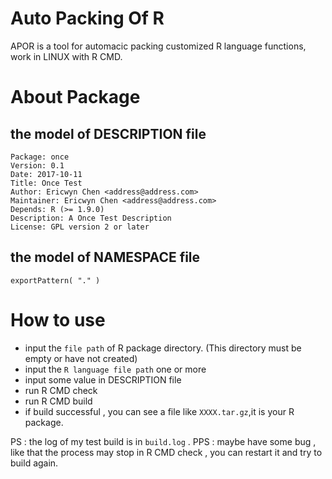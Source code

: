 # Auto Packing Of R

APOR is a tool for automacic packing customized R language functions, work in LINUX with R CMD.

# About Package

## the model of DESCRIPTION file
    
    Package: once
    Version: 0.1
    Date: 2017-10-11
    Title: Once Test
    Author: Ericwyn Chen <address@address.com>
    Maintainer: Ericwyn Chen <address@address.com>
    Depends: R (>= 1.9.0)
    Description: A Once Test Description
    License: GPL version 2 or later

## the model of NAMESPACE file

    exportPattern( "." )
    
# How to use
 - input the `file path` of R package directory. (This directory must be empty or have not created)
 - input the `R language file path` one or more
 - input some value in DESCRIPTION file
 - run R CMD check 
 - run R CMD build
 - if build successful , you can see a file like `XXXX.tar.gz`,it is your R package.
 
 PS : the log of my test build is in `build.log` .
 PPS : maybe have some bug , like that the process may stop in R CMD check , you can restart it and try to build again.